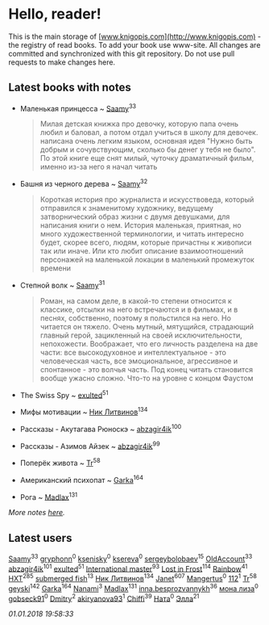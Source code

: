 # Hello, reader!
This is the main storage of [www.knigopis.com](http://www.knigopis.com) - the registry of read books.
To add your book use www-site. All changes are committed and synchronized with this git repository.
Do not use pull requests to make changes here.


## Latest books with notes
* Маленькая принцесса ~ [Saamy](users/115/115226508-vkontakte)<sup>33</sup>
    > Милая детская книжка про девочку, которую папа очень любил и баловал, а потом отдал учиться в школу для девочек. написана очень легким языком, основная идея "Нужно быть добрым и сочувствующим, сколько бы денег у тебя не было". По этой книге еще снят милый, чуточку драматичный фильм, именно из-за него я начал читать

* Башня из черного дерева ~ [Saamy](users/115/115226508-vkontakte)<sup>32</sup>
    > Короткая история про журналиста и искусствоведа, который отправился к знаменитому художнику, ведущему затворнический образ жизни с двумя девушками, для написания книги о нем. История маленькая, приятная, но много художественной терминологии, и читать интересно будет, скорее всего, людям, которые причастны к живописи так или иначе. Или кто любит описание взаимоотношений персонажей на маленькой локации в маленький промежуток времени

* Степной волк ~ [Saamy](users/115/115226508-vkontakte)<sup>31</sup>
    > Роман, на самом деле, в какой-то степени относится к классике, отсылки на него встречаются и в фильмах, и в песнях, собственно, поэтому я польстился на него. Но читается он тяжело. Очень мутный, мятущийся, страдающий главный герой, зацикленный на своей исключительности, непохожести. Воображает, что его личность разделена на две части: все высокодуховное и интеллектуальное - это человеческая часть, все эмоциональное, агрессивное и спонтанное - это волчья часть. Под конец читать становится вообще ужасно сложно. Что-то на уровне с концом Фаустом

* The Swiss Spy ~ [exulted](users/100/100599204551896265722-google)<sup>51</sup>

* Мифы мотивации ~ [Ник Литвинов](users/241/241974816-vkontakte)<sup>134</sup>

* Рассказы - Акутагава Рюноскэ ~ [abzagir4ik](users/362/3621623-vkontakte)<sup>100</sup>

* Рассказы - Азимов Айзек ~ [abzagir4ik](users/362/3621623-vkontakte)<sup>99</sup>

* Поперёк живота ~ [Tr](users/122/12282474-vkontakte)<sup>58</sup>

* Американский психопат ~ [Garka](users/115/115753719718250012620-google)<sup>164</sup>

* Рога ~ [Madlax](users/158/158304782-vkontakte)<sup>131</sup>


_More notes [here](latest_books_with_notes.md)._


## Latest users
[Saamy](users/115/115226508-vkontakte)<sup>33</sup> 
[gryphonn](users/158/1582848-vkontakte)<sup>0</sup> 
[ksenisky](users/206/2060252005-instagram)<sup>0</sup> 
[ksereva](users/197/197412456-vkontakte)<sup>0</sup> 
[sergeybolobaev](users/112/112205967961310617540-google)<sup>15</sup> 
[OldAccount](users/379/37918255-vkontakte)<sup>33</sup> 
[abzagir4ik](users/362/3621623-vkontakte)<sup>101</sup> 
[exulted](users/100/100599204551896265722-google)<sup>51</sup> 
[International master](users/741/74140988-vkontakte)<sup>93</sup> 
[Lost in Frost](users/103/103293621948650602575-google)<sup>114</sup> 
[Rainbow](users/109/109787328219839805802-google)<sup>41</sup> 
[HXT](users/100/100002563462782-facebook)<sup>285</sup> 
[submerged fish](users/471/471364154-yandex)<sup>13</sup> 
[Ник Литвинов](users/241/241974816-vkontakte)<sup>134</sup> 
[Janet](users/108/108113656204404967440-google)<sup>607</sup> 
[Mangertus](users/156/15649404-vkontakte)<sup>0</sup> 
[112](users/533/533070810389927-facebook)<sup>1</sup> 
[Tr](users/122/12282474-vkontakte)<sup>58</sup> 
[geyski](users/221/221959664-vkontakte)<sup>142</sup> 
[Garka](users/115/115753719718250012620-google)<sup>164</sup> 
[Nanami](users/116/116145051192469700314-google)<sup>3</sup> 
[Madlax](users/158/158304782-vkontakte)<sup>131</sup> 
[inna.besprozvannykh](users/733/73323849-yandex)<sup>36</sup> 
[мона лиза](users/262/262192691-vkontakte)<sup>0</sup> 
[gobseck91](users/374/374820130-vkontakte)<sup>0</sup> 
[Dmitry](users/116/116036946437273732646-googleplus)<sup>2</sup> 
[akiryanova93](users/349/349904371-vkontakte)<sup>1</sup> 
[Chiffi](users/105/105831994080785626680-google)<sup>39</sup> 
[Ната](users/111/11195379251184170947-mailru)<sup>0</sup> 
[Элла](users/100/1002037069862545-facebook)<sup>21</sup> 


_01.01.2018 19:58:33_
